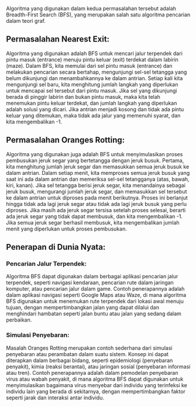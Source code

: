 Algoritma yang digunakan dalam kedua permasalahan tersebut adalah Breadth-First Search (BFS), yang merupakan salah satu algoritma pencarian dalam teori graf.

## Permasalahan Nearest Exit:

Algoritma yang digunakan adalah BFS untuk mencari jalur terpendek dari pintu masuk (entrance) menuju pintu keluar (exit) terdekat dalam labirin (maze).
Dalam BFS, kita memulai dari sel pintu masuk (entrance) dan melakukan pencarian secara bertahap, mengunjungi sel-sel tetangga yang belum dikunjungi dan menambahkannya ke dalam antrian.
Setiap kali kita mengunjungi sel baru, kita menghitung jumlah langkah yang diperlukan untuk mencapai sel tersebut dari pintu masuk.
Jika sel yang dikunjungi berada di pinggir labirin dan bukan pintu masuk, maka kita telah menemukan pintu keluar terdekat, dan jumlah langkah yang diperlukan adalah solusi yang dicari.
Jika antrian menjadi kosong dan tidak ada pintu keluar yang ditemukan, maka tidak ada jalur yang memenuhi syarat, dan kita mengembalikan -1.


## Permasalahan Oranges Rotting:

Algoritma yang digunakan juga adalah BFS untuk menyimulasikan proses pembusukan jeruk segar yang bertetangga dengan jeruk busuk.
Pertama, kita menghitung jumlah jeruk segar dan memasukkan semua jeruk busuk ke dalam antrian.
Dalam setiap menit, kita memproses semua jeruk busuk yang saat ini ada dalam antrian dan memeriksa sel-sel tetangganya (atas, bawah, kiri, kanan).
Jika sel tetangga berisi jeruk segar, kita menandainya sebagai jeruk busuk, mengurangi jumlah jeruk segar, dan memasukkan sel tersebut ke dalam antrian untuk diproses pada menit berikutnya.
Proses ini berlanjut hingga tidak ada lagi jeruk segar atau tidak ada lagi jeruk busuk yang perlu diproses.
Jika masih ada jeruk segar tersisa setelah proses selesai, berarti ada jeruk segar yang tidak dapat membusuk, dan kita mengembalikan -1.
Jika semua jeruk segar berhasil membusuk, kita mengembalikan jumlah menit yang diperlukan untuk proses pembusukan.



## Penerapan di Dunia Nyata:

### Pencarian Jalur Terpendek:

Algoritma BFS dapat digunakan dalam berbagai aplikasi pencarian jalur terpendek, seperti navigasi kendaraan, pencarian rute dalam jaringan komputer, atau pencarian jalur dalam game.
Contoh penerapannya adalah dalam aplikasi navigasi seperti Google Maps atau Waze, di mana algoritma BFS digunakan untuk menemukan rute terpendek dari lokasi awal menuju tujuan, dengan mempertimbangkan jalan yang dapat dilalui dan menghindari hambatan seperti jalan buntu atau jalan yang sedang dalam perbaikan.


### Simulasi Penyebaran:

Masalah Oranges Rotting merupakan contoh sederhana dari simulasi penyebaran atau perambatan dalam suatu sistem.
Konsep ini dapat diterapkan dalam berbagai bidang, seperti epidemiologi (penyebaran penyakit), kimia (reaksi berantai), atau jaringan sosial (penyebaran informasi atau tren).
Contoh penerapannya adalah dalam pemodelan penyebaran virus atau wabah penyakit, di mana algoritma BFS dapat digunakan untuk menyimulasikan bagaimana virus menyebar dari individu yang terinfeksi ke individu lain yang berada di sekitarnya, dengan mempertimbangkan faktor seperti jarak dan interaksi antar individu.